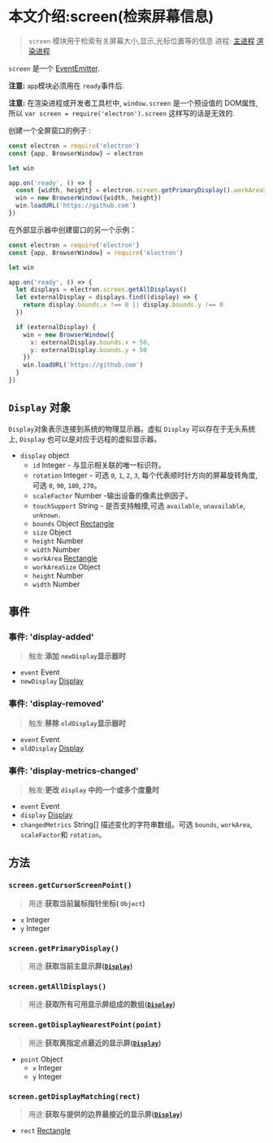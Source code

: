 # 本文介绍:screen(检索屏幕信息)

> `screen` 模块用于检索有关屏幕大小,显示,光标位置等的信息
进程: [主进程](../glossary.md#main-process) [渲染进程](../glossary.md#renderer-process)       
           
 `screen` 是一个 [EventEmitter](https://nodejs.org/api/events.html#events_class_eventemitter).
 
 **注意:** `app`模块必须用在 `ready`事件后.
 
 **注意:** 在渲染进程或开发者工具栏中, `window.screen` 是一个预设值的 DOM属性, 所以 `var screen = require('electron').screen` 这样写的话是无效的.
 
创建一个全屏窗口的例子 :

```JavaScript
const electron = require('electron')
const {app, BrowserWindow} = electron

let win

app.on('ready', () => {
  const {width, height} = electron.screen.getPrimaryDisplay().workAreaSize
  win = new BrowserWindow({width, height})
  win.loadURL('https://github.com')
})
```

在外部显示器中创建窗口的另一个示例：
```JavaScript
const electron = require('electron')
const {app, BrowserWindow} = require('electron')

let win

app.on('ready', () => {
  let displays = electron.screen.getAllDisplays()
  let externalDisplay = displays.find((display) => {
    return display.bounds.x !== 0 || display.bounds.y !== 0
  })

  if (externalDisplay) {
    win = new BrowserWindow({
      x: externalDisplay.bounds.x + 50,
      y: externalDisplay.bounds.y + 50
    })
    win.loadURL('https://github.com')
  }
})
```
## `Display` 对象

`Display`对象表示连接到系统的物理显示器。虚拟 `Display` 可以存在于无头系统上, `Display` 也可以是对应于远程的虚拟显示器。
* `display` object
  * `id` Integer -  与显示相关联的唯一标识符。
  * `rotation` Integer - 可选 `0`, `1`, `2`, `3`, 每个代表顺时针方向的屏幕旋转角度, 可选 `0`, `90`, `180`, `270`。
  * `scaleFactor` Number -输出设备的像素比例因子。
  * `touchSupport` String - 是否支持触摸,可选 `available`, `unavailable`, `unknown`.
  * `bounds` Object [Rectangle](rectangle.md)
  * `size` Object
   * `height` Number
   * `width` Number
  *  `workArea` [Rectangle](rectangle.md)
  * `workAreaSize` Object
   * `height` Number
   * `width` Number
  
## 事件

### 事件: 'display-added'
> 触发:**添加 `newDisplay`显示器时**

* `event` Event
* `newDisplay` [Display](structures/display.md)

### 事件: 'display-removed'
> 触发:**移除 `oldDisplay`显示器时**

* `event` Event
* `oldDisplay` [Display](structures/display.md)

### 事件: 'display-metrics-changed'
> 触发:**更改 `display` 中的一个或多个度量时**

* `event` Event
* `display` [Display](structures/display.md)
* `changedMetrics` String[]  描述变化的字符串数组。可选 `bounds`, `workArea`, `scaleFactor`和 `rotation`。

## 方法

### `screen.getCursorScreenPoint()`

> 用途:**获取当前鼠标指针坐标( `Object`)**

* `x` Integer
* `y` Integer

### `screen.getPrimaryDisplay()`
> 用途:**获取当前主显示屏([`Display`](structures/display.md))**

### `screen.getAllDisplays()`
> 用途:**获取所有可用显示屏组成的数组([`Display`](structures/display.md))**

### `screen.getDisplayNearestPoint(point)`
> 用途:**获取离指定点最近的显示屏([`Display`](structures/display.md))**

* `point` Object
  * `x` Integer
  * `y` Integer
  
### `screen.getDisplayMatching(rect)`
> 用途:**获取与提供的边界最接近的显示屏([`Display`](structures/display.md))**

* `rect` [Rectangle](structures/rectangle.md)